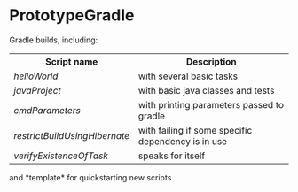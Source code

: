 PrototypeGradle
===============

Gradle builds, including:

<table>
<tr>
<th>Script name</th><th>Description</th>
</tr>
<tr><td><i>helloWorld</i></td><td>with several basic tasks</td></tr>
<tr><td><i>javaProject</i></td><td>with basic java classes and tests</td></tr>
<tr><td><i>cmdParameters</i></td><td>with printing parameters passed to gradle</td></tr>
<tr><td><i>restrictBuildUsingHibernate</i></td><td>with failing if some specific dependency is in use</td></tr>
<tr><td><i>verifyExistenceOfTask</i></td><td>speaks for itself</td></tr>
</table>
and
*template* for quickstarting new scripts

